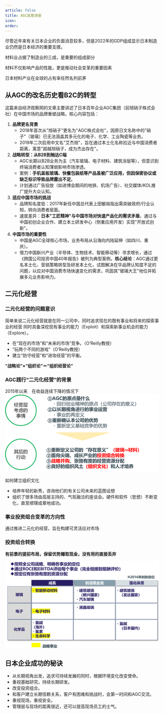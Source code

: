 ```yaml
---
article: false
title: AGC高管讲座
icon: 
order:
---
```

尽管近年来有关日本企业的负面消息较多，但是2022年的GDP组成显示日本制造业仍然是日本经济的重要支撑。

材料业占据了制造业的三成，是重要的组成部分

材料不仅影响产品的性能，更是推动社会变革的重要因素

日本材料产业在全球的占有率任然名列前茅
## 从AGC的改名历史看B2C的转型
这篇来自经济观察网的文章主要讲述了日本百年企业AGC集团（前旭硝子株式会社）在中国市场的品牌重塑战略，核心内容包括：

1. ​**​品牌更名背景​**​
    - 2018年首次从"旭硝子"更名为"AGC株式会社"，因原日文名称中的"硝子"（玻璃）已无法涵盖其多元化的电子、化学、工业陶瓷等业务。
    - 2019年二次启用中文名"艾杰旭"，旨在通过本土化名称拉近与中国消费者距离，寓意"超越旭硝子，成为杰出存在"。
2. ​**​战略转型：从B2B到触达C端​**​
    - AGC长期以B2B业务为主（汽车玻璃、电子材料、建筑涂层等），但意识到终端消费者认知薄弱影响市场渗透。
    - 案例：**手机盖板玻璃、快餐包装纸等产品虽被广泛应用，但因保密协议或缺乏标识导致品牌露出不足**。
    - 计划通过广告投放（如进博会期间的地铁、机场广告）、社交媒体/KOL推广提升大众认知。
3. ​**​适应中国市场的挑战​**​
    - 品牌知名度低：2017年新任中国总代表上田敏裕指出需突破政府/行业认知，转向消费者层面。
    - 速度差异：**日本"工匠精神"与中国市场对快速产品化的需求矛盾**，通过与中国初创企业合作、建立本土研发中心（侧重应用开发）实现"开放式创新"。
4. ​**​中国市场的重要性​**​
    - 中国是AGC全球核心市场，业务布局从沿海向内陆延伸（如四川、重庆）。
    - 借力中国新兴产业（半导体、生物技术、智能移动等）寻求增长，通过《跨国公司投资中国40年报告》被列为典型案例。
​**​核心结论​**​：AGC通过更名本土化、营销策略转型及研发本土化，试图解决在华品牌认知度不足的问题，以应对中国消费市场快速变化的需求，巩固其"玻璃大王"地位并拓展多元业务影响力。

## 二元化经营

### 二元化经营的问题意识

简单来说二元化经营就是在同一公司中，同时追求现在的既有事业和将来的探索事业的经营
同时具备深挖现有事业的能力（Exploit）和探索新事业机会的能力（Explore）。
- 在“现在的市场”和“未来的市场”竞争。（O’Reilly教授）
- “玩两个不同的游戏”（O’Reilly教授）
- 建立“防守经营”和“进攻经营”的平衡。

**“战略论”×“组织论”＝“组织经营论”**

### AGC践行“二元化经营”的背景

2015年以来　在收益连续下降的情况下
![](images/image-20250514191918.png)

如何建立组织文化
- 培养年轻的新秀，咨询他们的有关公司未来的蓝图设想
- 组织了很多场由高层主持的、气氛融洽的座谈会。硬件和软件（思想）不断变化，直至顺理成章地成功。

### 事业投资组合变革的方向性
通过推进二元化的经营，旨在构建可灵活应对市场
### 投资组合转换
**有前景的提前布局，保留优势赚取现金，没有用的直接丢弃**

![](images/image-20250514192954.png)

## 日本企业成功的秘诀
- 从长期视角出发，追求可持续发展的同时，根据环境变化改变使命。
- 重视基础研究，持续长期研发。
- 改变投资组合。
- 和客户建立长期信赖关系，客户有困难和挑战时，会第一时间和AGC交流。
- 重视现场，重视安全。
- 管理层与现场的距离很近，还可以提高现场员工的士气。

